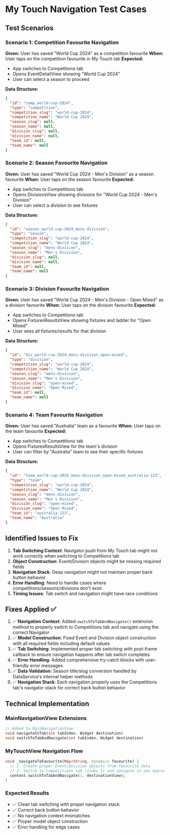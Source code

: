 # My Touch Navigation Test Cases

## Test Scenarios

### Scenario 1: Competition Favourite Navigation
**Given:** User has saved "World Cup 2024" as a competition favourite
**When:** User taps on the competition favourite in My Touch tab
**Expected:** 
- App switches to Competitions tab
- Opens EventDetailView showing "World Cup 2024"
- User can select a season to proceed

**Data Structure:**
```json
{
  "id": "comp_world-cup-2024",
  "type": "competition", 
  "competition_slug": "world-cup-2024",
  "competition_name": "World Cup 2024",
  "season_slug": null,
  "season_name": null,
  "division_slug": null,
  "division_name": null,
  "team_id": null,
  "team_name": null
}
```

### Scenario 2: Season Favourite Navigation
**Given:** User has saved "World Cup 2024 - Men's Division" as a season favourite
**When:** User taps on the season favourite
**Expected:**
- App switches to Competitions tab
- Opens DivisionsView showing divisions for "World Cup 2024 - Men's Division"
- User can select a division to see fixtures

**Data Structure:**
```json
{
  "id": "season_world-cup-2024_mens-division",
  "type": "season",
  "competition_slug": "world-cup-2024", 
  "competition_name": "World Cup 2024",
  "season_slug": "mens-division",
  "season_name": "Men's Division",
  "division_slug": null,
  "division_name": null,
  "team_id": null,
  "team_name": null
}
```

### Scenario 3: Division Favourite Navigation
**Given:** User has saved "World Cup 2024 - Men's Division - Open Mixed" as a division favourite
**When:** User taps on the division favourite
**Expected:**
- App switches to Competitions tab
- Opens FixturesResultsView showing fixtures and ladder for "Open Mixed"
- User sees all fixtures/results for that division

**Data Structure:**
```json
{
  "id": "div_world-cup-2024_mens-division_open-mixed",
  "type": "division",
  "competition_slug": "world-cup-2024",
  "competition_name": "World Cup 2024", 
  "season_slug": "mens-division",
  "season_name": "Men's Division",
  "division_slug": "open-mixed",
  "division_name": "Open Mixed",
  "team_id": null,
  "team_name": null
}
```

### Scenario 4: Team Favourite Navigation
**Given:** User has saved "Australia" team as a favourite
**When:** User taps on the team favourite
**Expected:**
- App switches to Competitions tab
- Opens FixturesResultsView for the team's division
- User can filter by "Australia" team to see their specific fixtures

**Data Structure:**
```json
{
  "id": "team_world-cup-2024_mens-division_open-mixed_australia-123",
  "type": "team",
  "competition_slug": "world-cup-2024",
  "competition_name": "World Cup 2024",
  "season_slug": "mens-division", 
  "season_name": "Men's Division",
  "division_slug": "open-mixed",
  "division_name": "Open Mixed",
  "team_id": "australia-123",
  "team_name": "Australia"
}
```

## Identified Issues to Fix

1. **Tab Switching Context**: Navigator.push from My Touch tab might not work correctly when switching to Competitions tab
2. **Object Construction**: Event/Division objects might be missing required fields
3. **Navigation Stack**: Deep navigation might not maintain proper back button behavior
4. **Error Handling**: Need to handle cases where competitions/seasons/divisions don't exist
5. **Timing Issues**: Tab switch and navigation might have race conditions

## Fixes Applied ✅

1. ✅ **Navigation Context**: Added `switchToTabAndNavigate()` extension method to properly switch to Competitions tab and navigate using the correct Navigator
2. ✅ **Model Construction**: Fixed Event and Division object construction with all required fields including default values
3. ✅ **Tab Switching**: Implemented proper tab switching with post-frame callback to ensure navigation happens after tab switch completes
4. ✅ **Error Handling**: Added comprehensive try-catch blocks with user-friendly error messages
5. ✅ **Data Validation**: Season title/slug conversion handled by DataService's internal helper methods
6. ✅ **Navigation Stack**: Each navigation properly uses the Competitions tab's navigator stack for correct back button behavior

## Technical Implementation

### MainNavigationView Extensions
```dart
// Added to MainNavigationView
void navigateInTab(int tabIndex, Widget destination)
void switchToTabAndNavigate(int tabIndex, Widget destination)
```

### MyTouchView Navigation Flow
```dart
void _navigateToFavourite(Map<String, dynamic> favourite) {
  // 1. Create proper Event/Division objects from favourite data
  // 2. Switch to Competitions tab (index 1) and navigate in one operation
  context.switchToTabAndNavigate(1, destinationView);
}
```

### Expected Results
- ✅ Clean tab switching with proper navigation stack
- ✅ Correct back button behavior 
- ✅ No navigation context mismatches
- ✅ Proper model object construction
- ✅ Error handling for edge cases